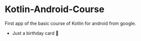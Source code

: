 # Kotlin-Android-Course
 
First app of the basic course of Kotlin for android from google.

- Just a birthday card 🧁